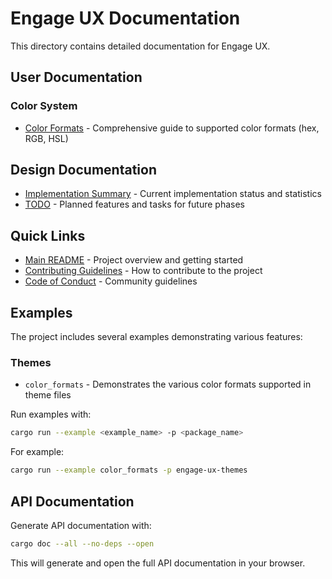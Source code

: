 # Engage UX Documentation

This directory contains detailed documentation for Engage UX.

## User Documentation

### Color System

-	[Color Formats](color-formats.md) - Comprehensive guide to supported color formats (hex, RGB, HSL)

## Design Documentation

-	[Implementation Summary](design/IMPLEMENTATION_SUMMARY.md) - Current implementation status and statistics
-	[TODO](design/TODO.md) - Planned features and tasks for future phases

## Quick Links

-	[Main README](../README.md) - Project overview and getting started
-	[Contributing Guidelines](../CONTRIBUTING.md) - How to contribute to the project
-	[Code of Conduct](../CODE_OF_CONDUCT.md) - Community guidelines

## Examples

The project includes several examples demonstrating various features:

### Themes

-	`color_formats` - Demonstrates the various color formats supported in theme files

Run examples with:

```bash
cargo run --example <example_name> -p <package_name>
```

For example:

```bash
cargo run --example color_formats -p engage-ux-themes
```

## API Documentation

Generate API documentation with:

```bash
cargo doc --all --no-deps --open
```

This will generate and open the full API documentation in your browser.

